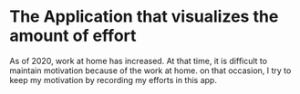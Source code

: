 # The Application that visualizes the amount of effort
As of 2020, work at home has increased. At that time, it is difficult to maintain motivation because of the work at home.
on that occasion, I try to keep my motivation by recording my efforts in this app.
